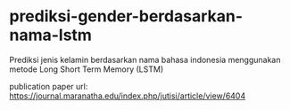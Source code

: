 # prediksi-gender-berdasarkan-nama-lstm
Prediksi jenis kelamin berdasarkan nama bahasa indonesia menggunakan metode Long Short Term Memory (LSTM)

publication paper url: https://journal.maranatha.edu/index.php/jutisi/article/view/6404
